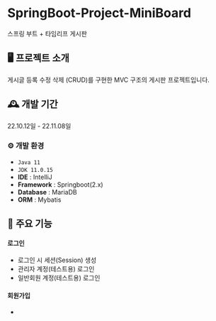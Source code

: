 # SpringBoot-Project-MiniBoard
스프링 부트 + 타임리프 게시판

## 🖥️ 프로젝트 소개
게시글 등록 수정 삭제 (CRUD)를 구현한 MVC 구조의 게시판 프로젝트입니다.

## 🕰️ 개발 기간
22.10.12일 - 22.11.08일

### ⚙️ 개발 환경
- `Java 11`
- `JDK 11.0.15`
- **IDE** : IntelliJ
- **Framework** : Springboot(2.x)
- **Database** : MariaDB
- **ORM** : Mybatis

## 📌 주요 기능
#### 로그인
- 로그인 시 세션(Session) 생성
- 관리자 계정(테스트용) 로그인
- 일반회원 계정(테스트용) 로그인
#### 회원가입
- 
